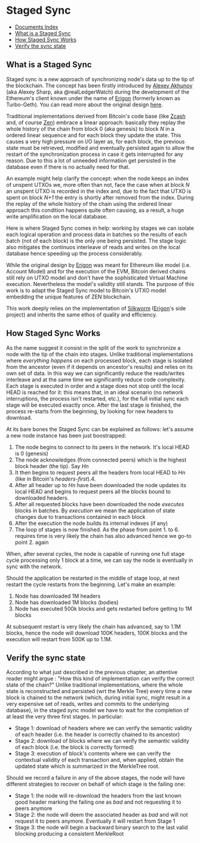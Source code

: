 # Staged Sync
- [Documents Index](README.md)
- [What is a Staged Sync](#what-is-a-staged-sync)
- [How Staged Sync Works](#how-staged-sync-works)
- [Verify the sync state](#verify-the-sync-state)

[Erigon]: https://github.com/ledgerwatch/erigon
[Silkworm]: https://github.com/torquem-ch/silkworm/

## What is a Staged Sync
Staged sync is a new approach of synchronizing node's data up to the tip of the blockchain.
The concept has been firstly introduced by [Alexey Akhunov](https://uk.linkedin.com/in/alexey-akhunov-0915222) (aka Alexey Sharp, aka @realLedgerWatch) during the development
of the Ethereum's client known under the name of [Erigon] (formerly known as Turbo-Geth).
You can read more about the original design [here](https://github.com/ledgerwatch/erigon/blob/devel/eth/stagedsync/README.md).

Traditional implementations derived from Bitcoin's code base (like [Zcash](https://github.com/zk/zk) and, of course [Zen](https://github.com/HorizenOfficial/zen)) embrace a linear approach:
basically they replay the whole history of the chain from block 0 (aka genesis) to block _N_ in a ordered linear sequence and for each block they update the state.
This causes a very high pressure on I/O layer as, for each block, the previous state must be retrieved, modified and eventually persisted again to allow the restart of the synchronization process in case it gets interrupted for any reason.
Due to this a lot of unneeded information get persisted in the database even if there is no actually need for that.

An example might help clarify the concept: when the node keeps an index of unspent UTXOs we, more often than not, face the case
when at block _N_ an unspent UTXO is recorded in the index and, due to the fact that UTXO is spent on block _N+1_ the entry is
shortly after removed from the index. During the replay of the whole history of the chain using the ordered linear approach this
condition happens quite often causing, as a result, a huge write amplification on the local database.

Here is where Staged Sync comes in help: working by stages we can isolate each logical operation and process data in batches so
the results of each batch (not of each block) is the only one being persisted. The stage logic also mitigates the continuos interleave
of reads and writes on the local database hence speeding up the process considerably.

While the original design by [Erigon] was meant for Ethereum like model (i.e. Account Model) and for the execution of the EVM,
Bitcoin derived chains still rely on UTXO model and don't have the sophisticated Virtual Machine execution. Nevertheless the model's validity
still stands. The purpose of this work is to adapt the Staged Sync model to Bitcoin's UTXO model embedding the unique features
of ZEN blockchain.

This work deeply relies on the implementation of [Silkworm] ([Erigon]'s side project) and inherits the same ethos of quality and efficiency.

## How Staged Sync Works
As the name suggest it consist in the split of the work to synchronize a node with the tip of the chain into stages.
Unlike traditional implementations where _everything happens_ on each processed block, each stage is isolated from the ancestor
(even if it depends on ancestor's results) and relies on its own set of data. In this way we can significantly reduce the reads/writes
interleave and at the same time we significantly reduce code complexity.
Each stage is executed in order and a stage does not stop until the local HEAD is reached for it: this means that, in an ideal
scenario (no network interruptions, the process isn't restarted, etc.), for the full initial sync each stage will be executed exactly once.
After the last stage is finished, the process re-starts from the beginning, by looking for new headers to download.

At its bare bones the Staged Sync can be explained as follows: let's assume a new node instance has been just boostrapped:
1. The node begins to connect to its peers in the network. It's local HEAD is 0 (genesis)
2. The node acknowledges (from connected peers) which is the highest block header (the tip). Say _Hn_
3. It then begins to request peers all the headers from local HEAD to _Hn_ (like in Bitcoin's _headers-first_).4. 
4. After all header up to _Hn_ have been downloaded the node updates its local HEAD and begins to request peers all the blocks bound to downloaded headers.
5. After all requested blocks have been downloaded the node _executes_ blocks in batches. By _execution_ we mean the application of state changes due to transactions contained in each block
6. After the execution the node builds its internal indexes (if any)
7. The loop of stages is now finished. As the phase from point 1. to 6. requires time is very likely the chain has also advanced hence we go-to point 2. again

When, after several cycles, the node is capable of running one full stage cycle processing only 1 block at a time, we can say the node is eventually in sync with the network.

Should the application be restarted in the middle of stage loop, at next restart the cycle restarts from the beginning.
Let's make an example:
1. Node has downloaded 1M headers
2. Node has downloaded 1M blocks (bodies)
3. Node has executed 500k blocks and gets restarted before getting to 1M blocks

At subsequent restart is very likely the chain has advanced, say to 1.1M blocks, hence the node will download 100K headers, 100K blocks and the execution will restart from 500K up to 1.1M.

## Verify the sync state
According to what just described in the previous chapter, an attentive reader might argue : "How this kind of implementation can verify the correct state of the chain?" 
Unlike traditional implementations, where the whole state is reconstructed and persisted (wrt the Merkle Tree) every time a new block is chained to the network (which, during initial sync, might result
in a very expensive set of reads, writes and commits to the underlying database), in the staged sync model we have to wait for the completion of at least the very three first stages. In particular:
- Stage 1: download of headers where we can verify the semantic validity of each header (i.e. the header is correctly chained to its ancestor)
- Stage 2: download of blocks where we can verify the semantic validity of each block (i.e. the block is correctly formed)
- Stage 3: execution of block's contents where we can verify the contextual validity of each transaction and, when applied, obtain the updated state which is summarized in the MerkleTree root.

Should we record a failure in any of the above stages, the node will have different strategies to recover on behalf of which stage is the failing one:
- Stage 1: the node will re-download the headers from the last known good header marking the failing one as _bad_ and not requesting it to peers anymore
- Stage 2: the node will deem the associated header as _bad_ and will not request it to peers anymore. Eventually it will restart from Stage 1
- Stage 3: the node will begin a backward binary search to the last valid blocking producing a consistent MerkleRoot